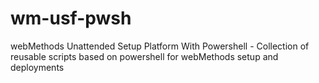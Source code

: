 # wm-usf-pwsh
webMethods Unattended Setup Platform With Powershell - Collection of reusable scripts based on powershell for webMethods setup and deployments
